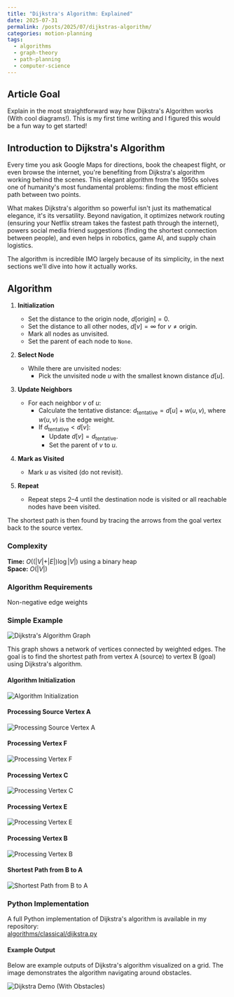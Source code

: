 ```yaml
---
title: "Dijkstra's Algorithm: Explained"
date: 2025-07-31
permalink: /posts/2025/07/dijkstras-algorithm/
categories: motion-planning
tags:
  - algorithms
  - graph-theory
  - path-planning
  - computer-science
---
```


## Article Goal
Explain in the most straightforward way how Dijkstra's Algorithm works (With cool diagrams!). This is my first time writing and I figured this would be a fun way to get started!

## Introduction to Dijkstra's Algorithm

Every time you ask Google Maps for directions, book the cheapest flight, or even browse the internet, you're benefiting from Dijkstra's algorithm working behind the scenes. This elegant algorithm from the 1950s solves one of humanity's most fundamental problems: finding the most efficient path between two points.

What makes Dijkstra's algorithm so powerful isn't just its mathematical elegance, it's its versatility. Beyond navigation, it optimizes network routing (ensuring your Netflix stream takes the fastest path through the internet), powers social media friend suggestions (finding the shortest connection between people), and even helps in robotics, game AI, and supply chain logistics.

The algorithm is incredible IMO largely because of its simplicity, in the next sections we'll dive into how it actually works.

## Algorithm

1. **Initialization**
    - Set the distance to the origin node, $d[\text{origin}] = 0$.
    - Set the distance to all other nodes, $d[v] = \infty$ for $v \neq \text{origin}$.
    - Mark all nodes as unvisited.
    - Set the parent of each node to `None`.

2. **Select Node**
    - While there are unvisited nodes:
        - Pick the unvisited node $u$ with the smallest known distance $d[u]$.

3. **Update Neighbors**
    - For each neighbor $v$ of $u$:
        - Calculate the tentative distance: $d_{\text{tentative}} = d[u] + w(u, v)$, where $w(u, v)$ is the edge weight.
        - If $d_{\text{tentative}} < d[v]$:
            - Update $d[v] = d_{\text{tentative}}$.
            - Set the parent of $v$ to $u$.

4. **Mark as Visited**
    - Mark $u$ as visited (do not revisit).

5. **Repeat**
    - Repeat steps 2–4 until the destination node is visited or all reachable nodes have been visited.

The shortest path is then found by tracing the arrows from the goal vertex back to the source vertex. 

### Complexity

**Time:** $O((\vert V \vert + \vert E \vert) \log \vert V \vert)$ using a binary heap  
**Space:** $O(\vert V \vert)$

### Algorithm Requirements

Non-negative edge weights

### Simple Example

![Dijkstra's Algorithm Graph](/images/latex/png/dijkstra-step1-simple.png)

This graph shows a network of vertices connected by weighted edges. The goal is to find the shortest path from vertex A (source) to vertex B (goal) using Dijkstra's algorithm.

#### Algorithm Initialization

![Algorithm Initialization](/images/latex/png/dijkstra-step2-init.png)

#### Processing Source Vertex A

![Processing Source Vertex A](/images/latex/png/dijkstra-step3-process-a.png)

#### Processing Vertex F

![Processing Vertex F](/images/latex/png/dijkstra-step4-process-f.png)

#### Processing Vertex C

![Processing Vertex C](/images/latex/png/dijkstra-step5-process-c.png)

#### Processing Vertex E

![Processing Vertex E](/images/latex/png/dijkstra-step6-process-e.png)

#### Processing Vertex B

![Processing Vertex B](/images/latex/png/dijkstra-step7-process-b.png)

#### Shortest Path from B to A

![Shortest Path from B to A](/images/latex/png/dijkstra-step8-shortest-path.png)

### Python Implementation

A full Python implementation of Dijkstra's algorithm is available in my repository:  
[algorithms/classical/dijkstra.py](https://github.com/nramaswamy17/PlannerComparisons/blob/main/algorithms/classical/dijkstra.py)


#### Example Output

Below are example outputs of Dijkstra's algorithm visualized on a grid. The image demonstrates the algorithm navigating around obstacles.

![Dijkstra Demo (With Obstacles)](/images/dijkstra_demo_obstacles.png) 